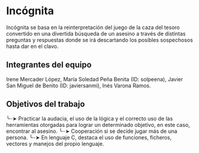 # Incógnita

Incógnita se basa en la reinterpretación del juego de la caza del tesoro convertido en una divertida búsqueda de un asesino a través de distintas preguntas y respuestas donde se irá descartando los posibles sospechosos hasta dar en el clavo.

## Integrantes del equipo

Irene Mercader López, María Soledad Peña Benita (ID: solpeena), Javier San Miguel de Benito (ID: javiersanmi), Inés Varona Ramos.

## Objetivos del trabajo
╰┈➤ Practicar la audacia, el uso de la lógica y el correcto uso de las herramientas otorgadas para lograr un determinado objetivo, en este caso, encontrar al asesino.
╰┈➤ Cooperación si se decide jugar más de una persona.
╰┈➤ En lenguaje C, destaca el uso de funciones, ficheros, vectores y manejos del propio lenguaje.
